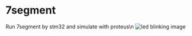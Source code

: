 # 7segment
Run 7segment by stm32 and simulate with proteus\n
![led blinking image](/simulate/image1.jpg)
